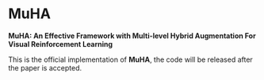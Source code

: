 # MuHA
**MuHA: An Effective Framework with Multi-level Hybrid Augmentation For Visual Reinforcement Learning**

This is the official implementation of **MuHA**, the code will be released after the paper is accepted.

